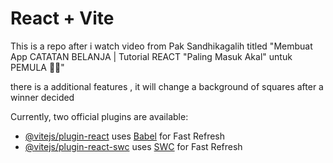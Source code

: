 # React + Vite

This is a repo after i watch video from Pak Sandhikagalih titled "Membuat App CATATAN BELANJA | Tutorial REACT "Paling Masuk Akal" untuk PEMULA 🤩🌐"

there is a additional features , it will change a background of squares after a winner decided

Currently, two official plugins are available:

- [@vitejs/plugin-react](https://github.com/vitejs/vite-plugin-react/blob/main/packages/plugin-react/README.md) uses [Babel](https://babeljs.io/) for Fast Refresh
- [@vitejs/plugin-react-swc](https://github.com/vitejs/vite-plugin-react-swc) uses [SWC](https://swc.rs/) for Fast Refresh
